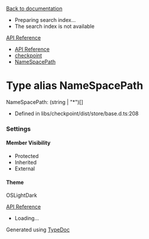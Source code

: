 [Back to documentation](/langgraphjs/)

* Preparing search index...
* The search index is not available

[API Reference](/)

* [API Reference](../index.html)
* [checkpoint](../modules/checkpoint.html)
* [NameSpacePath](checkpoint.NameSpacePath.html)

# Type alias NameSpacePath

NameSpacePath: (string | "\*")[]

* Defined in libs/checkpoint/dist/store/base.d.ts:208

### Settings

#### Member Visibility

* Protected
* Inherited
* External

#### Theme

OSLightDark

[API Reference](../index.html)

* Loading...

Generated using [TypeDoc](https://typedoc.org/)